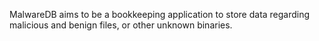 MalwareDB aims to be a bookkeeping application to store data regarding malicious and benign files, or other unknown binaries.
